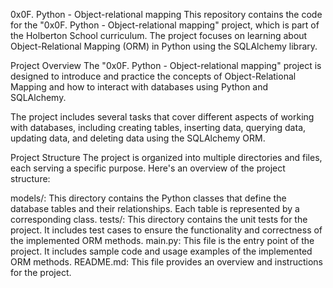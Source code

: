 0x0F. Python - Object-relational mapping
This repository contains the code for the "0x0F. Python - Object-relational mapping" project, which is part of the Holberton School curriculum. The project focuses on learning about Object-Relational Mapping (ORM) in Python using the SQLAlchemy library.

Project Overview
The "0x0F. Python - Object-relational mapping" project is designed to introduce and practice the concepts of Object-Relational Mapping and how to interact with databases using Python and SQLAlchemy.

The project includes several tasks that cover different aspects of working with databases, including creating tables, inserting data, querying data, updating data, and deleting data using the SQLAlchemy ORM.

Project Structure
The project is organized into multiple directories and files, each serving a specific purpose. Here's an overview of the project structure:

models/: This directory contains the Python classes that define the database tables and their relationships. Each table is represented by a corresponding class.
tests/: This directory contains the unit tests for the project. It includes test cases to ensure the functionality and correctness of the implemented ORM methods.
main.py: This file is the entry point of the project. It includes sample code and usage examples of the implemented ORM methods.
README.md: This file provides an overview and instructions for the project.
